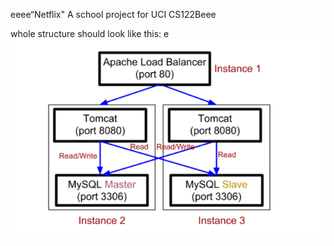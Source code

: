 eeee“Netflix"
A school project for UCI CS122Beee

whole structure should look like this:
e
![image](https://github.com/cxk123/-Netflix-CS122B/blob/master/images/struture.PNG)
